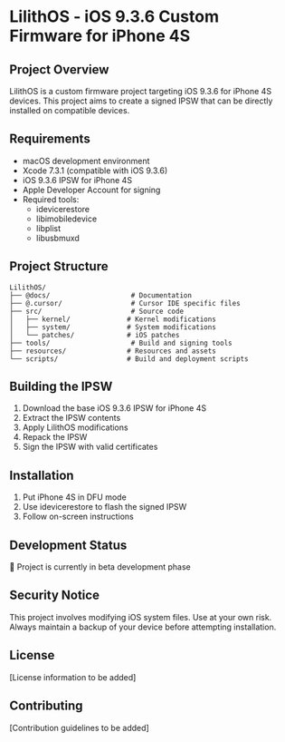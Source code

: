 # LilithOS - iOS 9.3.6 Custom Firmware for iPhone 4S

## Project Overview
LilithOS is a custom firmware project targeting iOS 9.3.6 for iPhone 4S devices. This project aims to create a signed IPSW that can be directly installed on compatible devices.

## Requirements
- macOS development environment
- Xcode 7.3.1 (compatible with iOS 9.3.6)
- iOS 9.3.6 IPSW for iPhone 4S
- Apple Developer Account for signing
- Required tools:
  - idevicerestore
  - libimobiledevice
  - libplist
  - libusbmuxd

## Project Structure
```
LilithOS/
├── @docs/                    # Documentation
├── @.cursor/                 # Cursor IDE specific files
├── src/                      # Source code
│   ├── kernel/              # Kernel modifications
│   ├── system/              # System modifications
│   └── patches/             # iOS patches
├── tools/                    # Build and signing tools
├── resources/               # Resources and assets
└── scripts/                 # Build and deployment scripts
```

## Building the IPSW
1. Download the base iOS 9.3.6 IPSW for iPhone 4S
2. Extract the IPSW contents
3. Apply LilithOS modifications
4. Repack the IPSW
5. Sign the IPSW with valid certificates

## Installation
1. Put iPhone 4S in DFU mode
2. Use idevicerestore to flash the signed IPSW
3. Follow on-screen instructions

## Development Status
🚧 Project is currently in beta development phase

## Security Notice
This project involves modifying iOS system files. Use at your own risk. Always maintain a backup of your device before attempting installation.

## License
[License information to be added]

## Contributing
[Contribution guidelines to be added] 